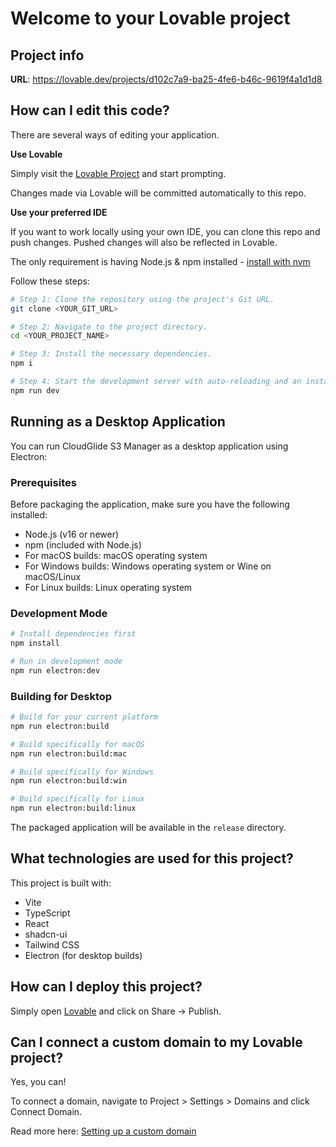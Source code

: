 
# Welcome to your Lovable project

## Project info

**URL**: https://lovable.dev/projects/d102c7a9-ba25-4fe6-b46c-9619f4a1d1d8

## How can I edit this code?

There are several ways of editing your application.

**Use Lovable**

Simply visit the [Lovable Project](https://lovable.dev/projects/d102c7a9-ba25-4fe6-b46c-9619f4a1d1d8) and start prompting.

Changes made via Lovable will be committed automatically to this repo.

**Use your preferred IDE**

If you want to work locally using your own IDE, you can clone this repo and push changes. Pushed changes will also be reflected in Lovable.

The only requirement is having Node.js & npm installed - [install with nvm](https://github.com/nvm-sh/nvm#installing-and-updating)

Follow these steps:

```sh
# Step 1: Clone the repository using the project's Git URL.
git clone <YOUR_GIT_URL>

# Step 2: Navigate to the project directory.
cd <YOUR_PROJECT_NAME>

# Step 3: Install the necessary dependencies.
npm i

# Step 4: Start the development server with auto-reloading and an instant preview.
npm run dev
```

## Running as a Desktop Application

You can run CloudGlide S3 Manager as a desktop application using Electron:

### Prerequisites

Before packaging the application, make sure you have the following installed:
- Node.js (v16 or newer)
- npm (included with Node.js)
- For macOS builds: macOS operating system
- For Windows builds: Windows operating system or Wine on macOS/Linux
- For Linux builds: Linux operating system

### Development Mode

```sh
# Install dependencies first
npm install

# Run in development mode
npm run electron:dev
```

### Building for Desktop

```sh
# Build for your current platform
npm run electron:build

# Build specifically for macOS
npm run electron:build:mac

# Build specifically for Windows
npm run electron:build:win

# Build specifically for Linux
npm run electron:build:linux
```

The packaged application will be available in the `release` directory.

## What technologies are used for this project?

This project is built with:

- Vite
- TypeScript
- React
- shadcn-ui
- Tailwind CSS
- Electron (for desktop builds)

## How can I deploy this project?

Simply open [Lovable](https://lovable.dev/projects/d102c7a9-ba25-4fe6-b46c-9619f4a1d1d8) and click on Share -> Publish.

## Can I connect a custom domain to my Lovable project?

Yes, you can!

To connect a domain, navigate to Project > Settings > Domains and click Connect Domain.

Read more here: [Setting up a custom domain](https://docs.lovable.dev/tips-tricks/custom-domain#step-by-step-guide)

